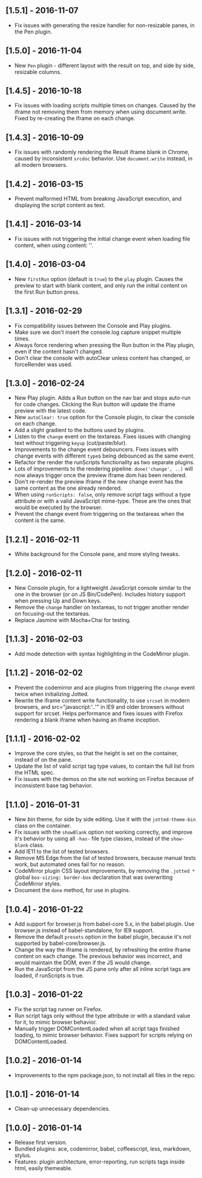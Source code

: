 
## [1.5.1] - 2016-11-07

* Fix issues with generating the resize handler for non-resizable panes, in the Pen plugin.

## [1.5.0] - 2016-11-04

* New `Pen` plugin - different layout with the result on top, and side by side, resizable columns.

## [1.4.5] - 2016-10-18

* Fix issues with loading scripts multiple times on changes. Caused by the iframe not removing them from memory when using document.write. Fixed by re-creating the iframe on each change.

## [1.4.3] - 2016-10-09

* Fix issues with randomly rendering the Result iframe blank in Chrome, caused by inconsistent `srcdoc` behavior. Use `document.write` instead, in all modern browsers.

## [1.4.2] - 2016-03-15

* Prevent malformed HTML from breaking JavaScript execution, and displaying the script content as text.

## [1.4.1] - 2016-03-14

* Fix issues with not triggering the initial change event when loading file content, when using content: ''.

## [1.4.0] - 2016-03-04

* New `firstRun` option (default is `true`) to the `play` plugin. Causes the preview to start with blank content, and only run the initial content on the first Run button press.

## [1.3.1] - 2016-02-29
* Fix compatibility issues between the Console and Play plugins.
* Make sure we don't insert the console.log capture snippet multiple times.
* Always force rendering when pressing the Run button in the Play plugin, even if the content hasn't changed.
* Don't clear the console with autoClear unless content has changed, or forceRender was used.


## [1.3.0] - 2016-02-24

* New Play plugin. Adds a Run button on the nav bar and stops auto-run for code changes. Clicking the Run button will update the iframe preview with the latest code.
* New `autoClear: true` option for the Console plugin, to clear the console on each change.
* Add a slight gradient to the buttons used by plugins.
* Listen to the `change` event on the textareas. Fixes issues with changing text without triggering `keyup` (cut/paste/blur).
* Improvements to the change event debouncers. Fixes issues with change events with different `type`s being debounced as the same event.
* Refactor the render the runScripts functionality as two separate plugins.
* Lots of improvements to the rendering pipeline. `done('change', ..)` will now always trigger once the preview iframe dom has been rendered.
* Don't re-render the preview iframe if the new change event has the same content as the one already rendered.
* When using `runScripts: false`, only remove script tags without a type attribute or with a valid JavaScript mime-type. These are the ones that would be executed by the browser.
* Prevent the change event from triggering on the textareas when the content is the same.


## [1.2.1] - 2016-02-11

* White background for the Console pane, and more styling tweaks.

## [1.2.0] - 2016-02-11

* New Console plugin, for a lightweight JavaScript console similar to the one in the browser (or on JS Bin/CodePen). Includes history support when pressing Up and Down keys.
* Remove the `change` handler on textareas, to not trigger another render on focusing-out the textareas.
* Replace Jasmine with Mocha+Chai for testing.

## [1.1.3] - 2016-02-03

* Add mode detection with syntax highlighting in the CodeMirror plugin.

## [1.1.2] - 2016-02-02

* Prevent the codemirror and ace plugins from triggering the `change` event twice when initializing Jotted.
* Rewrite the iframe content write functionality, to use `srcset` in modern browsers, and src="javascript:'..'" in IE9 and older browsers without support for srcset. Helps performance and fixes issues with Firefox rendering a blank iframe when having an iframe inception.

## [1.1.1] - 2016-02-02

* Improve the core styles, so that the height is set on the container, instead of on the pane.
* Update the list of valid script tag type values, to contain the full list from the HTML spec.
* Fix issues with the demos on the site not working on Firefox because of inconsistent base tag behavior.

## [1.1.0] - 2016-01-31

* New *bin* theme, for side by side editing. Use it with the `jotted-theme-bin` class on the container.
* Fix issues with the `showBlank` option not working correctly, and improve it's behavior by using all `-has-` file type classes, instead of the `show-blank` class.
* Add IE11 to the list of tested browsers.
* Remove MS Edge from the list of tested browsers, because manual tests work, but automated ones fail for no reason.
* CodeMirror plugin CSS layout improvements, by removing the `.jotted *` global `box-sizing: border-box` declaration that was overwriting CodeMirror styles.
* Document the `done` method, for use in plugins.

## [1.0.4] - 2016-01-22

* Add support for browser.js from babel-core 5.x, in the babel plugin. Use browser.js instead of babel-standalone, for IE9 support.
* Remove the default `presets` option in the babel plugin, because it's not supported by babel-core/browser.js.
* Change the way the iframe is rendered, by refreshing the entire iframe content on each change. The previous behavior was incorrect, and would maintain the DOM, even if the JS would change.
* Run the JavaScript from the JS pane only after all inline script tags are loaded, if runScripts is true.

## [1.0.3] - 2016-01-22

* Fix the script tag runner on Firefox.
* Run script tags only without the type attribute or with a standard value for it, to mimic browser behavior.
* Manually trigger DOMContentLoaded when all script tags finished loading, to mimic browser behavior. Fixes support for scripts relying on DOMContentLoaded.

## [1.0.2] - 2016-01-14

* Improvements to the npm package.json, to not install all files in the repo.

## [1.0.1] - 2016-01-14

* Clean-up unnecessary dependencies.

## [1.0.0] - 2016-01-14

* Release first version.
* Bundled plugins: ace, codemirror, babel, coffeescript, less, markdown, stylus.
* Features: plugin architecture, error-reporting, run scripts tags inside html, easily themeable.

